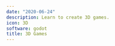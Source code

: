 ```yaml
---
date: "2020-06-24"
description: Learn to create 3D games.
icon: 3D
software: godot
title: 3D Games
---
```

